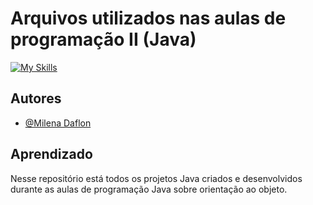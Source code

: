 # Arquivos utilizados nas aulas de programação II (Java) 
[![My Skills](https://skillicons.dev/icons?i=java&perline=3)](https://skillicons.dev)
## Autores

- [@Milena Daflon](https://github.com/foxwire96)

## Aprendizado

Nesse repositório está todos os projetos Java criados e desenvolvidos durante as aulas de programação Java sobre orientação ao objeto.
